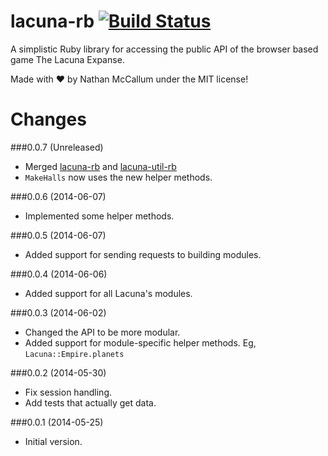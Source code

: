 lacuna-rb [![Build Status](https://secure.travis-ci.org/Vasari/lacuna-rb.svg?branch=master)](http://travis-ci.org/Vasari/lacuna-rb)
=========

A simplistic Ruby library for accessing the public API of the browser based game The Lacuna Expanse.

Made with :heart: by Nathan McCallum under the MIT license!

Changes
=======

###0.0.7 (Unreleased)
- Merged [lacuna-rb](http://github.com/Vasari/lacuna-rb) and [lacuna-util-rb](http://github.com/Vasari/lacuna-util-rb)
- `MakeHalls` now uses the new helper methods.

###0.0.6 (2014-06-07)
- Implemented some helper methods.

###0.0.5 (2014-06-07)
- Added support for sending requests to building modules.

###0.0.4 (2014-06-06)
- Added support for all Lacuna's modules.

###0.0.3 (2014-06-02)
- Changed the API to be more modular.
- Added support for module-specific helper methods. Eg, `Lacuna::Empire.planets`

###0.0.2 (2014-05-30)
- Fix session handling.
- Add tests that actually get data.

###0.0.1 (2014-05-25)
- Initial version.
